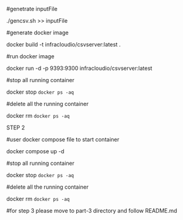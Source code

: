 #genetrate inputFile


./gencsv.sh >> inputFile

#generate docker image


docker build -t infracloudio/csvserver:latest .

#run docker image


docker run -d -p 9393:9300 infracloudio/csvserver:latest

#stop all running container


docker stop `docker ps -aq`

#delete all the running container


docker rm `docker ps -aq`

STEP 2

#user docker compose file to start container


docker compose up -d

#stop all running container


docker stop `docker ps -aq`

#delete all the running container


docker rm `docker ps -aq`


#for step 3 please move to part-3 directory and follow README.md
